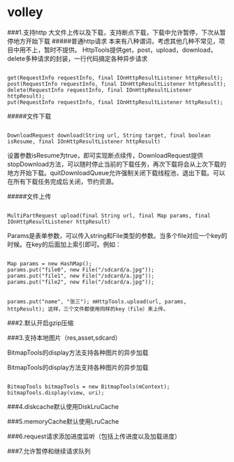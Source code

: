 volley
======
###1.支持http 大文件上传以及下载，支持断点下载，下载中允许暂停，下次从暂停地方开始下载
#####普通http请求
本来有八种谓词，考虑其他几种不常见，项目中用不上，暂时不提供。
HttpTools提供get，post，upload，download，delete多种请求的封装，一行代码搞定各种异步请求
<p><code>
get(RequestInfo requestInfo, final IOnHttpResultListener httpResult);
post(RequestInfo requestInfo, final IOnHttpResultListener httpResult);
delete(RequestInfo requestInfo, final IOnHttpResultListener httpResult);
put(RequestInfo requestInfo, final IOnHttpResultListener httpResult);
</code></p>

#####文件下载
<p><code>
DownloadRequest download(String url, String target, final boolean isResume, final IOnHttpResultListener httpResult)
</code></p>
设置参数isResume为true，即可实现断点续传，DownloadRequest提供stopDownload方法，可以随时停止当前的下载任务，再次下载将会从上次下载的地方开始下载。quitDownloadQueue允许强制关闭下载线程池，退出下载。可以在所有下载任务完成后关闭，节约资源。

#####文件上传
<p><code>
MultiPartRequest<String> upload(final String url, final Map<String, Object> params, final IOnHttpResultListener httpResult)
</code></p>
Params是表单参数，可以传入string和File类型的参数。当多个file对应一个key的时候。在key的后面加上索引即可。例如：
<p><code>
Map<String,Object> params = new HashMap<String, Object>();
params.put("file0", new File("/sdcard/a.jpg"));
params.put("file1", new File("/sdcard/a.jpg"));
params.put("file2", new File("/sdcard/a.jpg"));
	    
params.put("name", "张三");
mHttpTools.upload(url, params, httpResult);
这样，三个文件都使用同样的key（file）来上传。
</code></p>

###2.默认开启gzip压缩

###3.支持本地图片（res,asset,sdcard）

BitmapTools的display方法支持各种图片的异步加载

BitmapTools的display方法支持各种图片的异步加载
<p><code>
BitmapTools bitmapTools = new BitmapTools(mContext);
bitmapTools.display(view, uri);
</code></p>

###4.diskcache默认使用DiskLruCache

###5.memoryCache默认使用LruCache

###6.request请求添加进度监听（包括上传进度以及加载进度）

###7.允许暂停和继续请求队列

